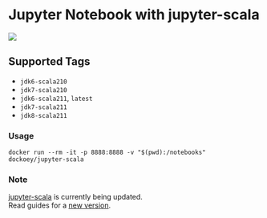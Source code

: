 # Jupyter Notebook with jupyter-scala

[![](https://badge.imagelayers.io/dockoey/jupyter-scala:latest.svg)](https://imagelayers.io/?images=dockoey/jupyter-scala:latest 'Get your own badge on imagelayers.io')

## Supported Tags

* `jdk6-scala210` 
* `jdk7-scala210`
* `jdk6-scala211`, `latest`
* `jdk7-scala211`
* `jdk8-scala211`

### Usage

```shell
docker run --rm -it -p 8888:8888 -v "$(pwd):/notebooks" dockoey/jupyter-scala
```

### Note
  [jupyter-scala](https://github.com/alexarchambault/jupyter-scala) is currently being updated.  
  Read guides for a [new version](https://github.com/alexarchambault/jupyter-scala/tree/topic/update-readme).

